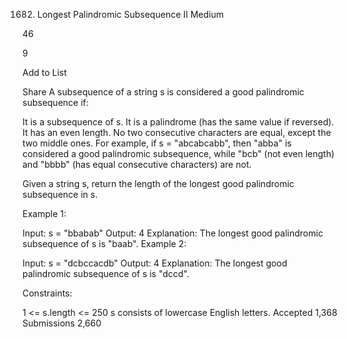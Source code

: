 1682. Longest Palindromic Subsequence II
Medium

46

9

Add to List

Share
A subsequence of a string s is considered a good palindromic subsequence if:

It is a subsequence of s.
It is a palindrome (has the same value if reversed).
It has an even length.
No two consecutive characters are equal, except the two middle ones.
For example, if s = "abcabcabb", then "abba" is considered a good palindromic subsequence, while "bcb" (not even length) and "bbbb" (has equal consecutive characters) are not.

Given a string s, return the length of the longest good palindromic subsequence in s.



Example 1:

Input: s = "bbabab"
Output: 4
Explanation: The longest good palindromic subsequence of s is "baab".
Example 2:

Input: s = "dcbccacdb"
Output: 4
Explanation: The longest good palindromic subsequence of s is "dccd".


Constraints:

1 <= s.length <= 250
s consists of lowercase English letters.
Accepted
1,368
Submissions
2,660

